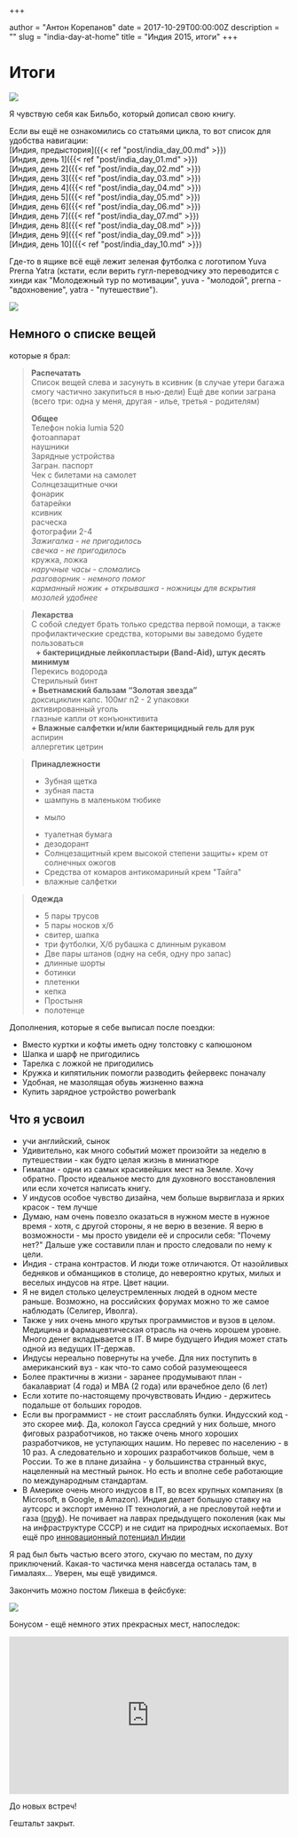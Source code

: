 

+++

author = "Антон Корепанов"
date = 2017-10-29T00:00:00Z
description = ""
slug = "india-day-at-home"
title = "Индия 2015, итоги"
+++

# Итоги

![](http://res.cloudinary.com/ampersd/image/upload/v1509301651/File18_gwblcg.jpg)

Я чувствую себя как Бильбо, который дописал свою книгу. 

Если вы ещё не ознакомились со статьями цикла, то вот список для удобства навигации:  
[Индия, предыстория]({{< ref "post/india_day_00.md" >}})  
[Индия, день 1]({{< ref "post/india_day_01.md" >}})  
[Индия, день 2]({{< ref "post/india_day_02.md" >}})  
[Индия, день 3]({{< ref "post/india_day_03.md" >}})  
[Индия, день 4]({{< ref "post/india_day_04.md" >}})  
[Индия, день 5]({{< ref "post/india_day_05.md" >}})  
[Индия, день 6]({{< ref "post/india_day_06.md" >}})  
[Индия, день 7]({{< ref "post/india_day_07.md" >}})  
[Индия, день 8]({{< ref "post/india_day_08.md" >}})  
[Индия, день 9]({{< ref "post/india_day_09.md" >}})  
[Индия, день 10]({{< ref "post/india_day_10.md" >}})  

Где-то в ящике всё ещё лежит зеленая футболка с логотипом Yuva Prerna Yatra (кстати, если верить гугл-переводчику это переводится с хинди как "Молодежный тур по мотивации", yuva - "молодой", prerna - "вдохновение", yatra - "путешествие"). 

![](http://res.cloudinary.com/ampersd/image/upload/v1509301875/2017-10-29_23.31.13_owplag.jpg)

## Немного о списке вещей
которые я брал:

> **Распечатать**  
> Список вещей слева и засунуть в ксивник (в случае утери багажа смогу частично закупиться в нью-дели)
> Ещё две копии заграна (всего три: одна у меня, другая - илье, третья - родителям)
> 
> **Общее**  
> Телефон nokia lumia 520  
> фотоаппарат  
> наушники  
> Зарядные устройства  
> Загран. паспорт  
> Чек с билетами на самолет  
> Солнцезащитные очки  
> фонарик  
> батарейки  
> ксивник  
> расческа  
> фотографии 2-4  
> *Зажигалка - не пригодилось*  
> *свечка - не пригодилось*  
> кружка, ложка  
> *наручные часы - сломались*  
> *разговорник - немного помог*  
> *карманный ножик + открывашка - ножницы для вскрытия мозолей удобнее*  
>

> **Лекарства**  
> С собой следует брать только средства первой помощи, а также профилактические средства, которыми вы заведомо будете пользоваться  
>  
> **+ бактерицидные лейкопластыри (Band-Aid), штук десять минимум**  
> Перекись водорода  
> Стерильный бинт  
> **+ Вьетнамский бальзам “Золотая звезда”**  
> доксициклин капс. 100мг n2 - 2 упаковки  
> активированный уголь  
> глазные капли от конъюнктивита  
> **+ Влажные салфетки и/или бактерицидный гель для рук**  
> аспирин  
> аллергетик цетрин  

> **Принадлежности**  
> + Зубная щетка  
> + зубная паста  
> + шампунь в маленьком тюбике  
> - мыло  
> + туалетная бумага  
> + дезодорант  
> + Солнцезащитный крем высокой степени защиты+ крем от солнечных ожогов  
> + Средства от комаров антикомариный крем "Тайга"  
> + влажные салфетки  

> **Одежда**  
> + 5 пары трусов   
> + 5 пары носков х/б  
> + свитер,  шапка  
> + три футболки, Х/б рубашка с длинным рукавом   
> + Две пары штанов (одну на себя, одну про запас)  
> + длинные шорты      
> + ботинки  
> + плетенки  
> + кепка  
> + Простыня  
> + полотенце  

Дополнения, которые я себе выписал после поездки:  
- Вместо куртки и кофты иметь одну толстовку с капюшоном  
- Шапка и шарф не пригодились  
- Тарелка с ложкой не пригодились  
- Кружка и кипятильник помогли разводить фейервекс поначалу  
- Удобная, не мазолящая обувь жизненно важна  
- Купить зарядное устройство powerbank

## Что я усвоил

- учи английский, сынок
- Удивительно, как много событий может произойти за неделю в путешествии - как будто целая жизнь в миниатюре
- Гималаи - одни из самых красивейших мест на Земле. Хочу обратно. Просто идеальное место для духовного восстановления или если хочется написать книгу.
- У индусов особое чувство дизайна, чем больше вырвиглаза и ярких красок - тем лучше
- Думаю, нам очень повезло оказаться в нужном месте в нужное время - хотя, с другой стороны, я не верю в везение. Я верю в возможности - мы просто увидели её и спросили себя: "Почему нет?" Дальше уже составили план и просто следовали по нему к цели.
- Индия - страна контрастов. И люди тоже отличаются. От назойливых бедняков и обманщиков в столице, до невероятно крутых, милых и веселых индусов на ятре. Цвет нации.
- Я не видел столько целеустремленных людей в одном месте раньше. Возможно, на российских форумах можно то же самое наблюдать (Селигер, Иволга).
- Также у них очень много крутых программистов и вузов в целом. Медицина и фармацевтическая отрасль на очень хорошем уровне. Много денег вкладывается в IT. В мире будущего Индия может стать одной из ведущих IT-держав.
- Индусы нереально повернуты на учебе. Для них поступить в американский вуз - как что-то само собой разумеющееся
- Более практичны в жизни - заранее продумывают план - бакалавриат (4 года) и MBA (2 года) или врачебное дело (6 лет)
- Если хотите по-настоящему прочувствовать Индию - держитесь подальше от больших городов. 
- Если вы программист - не стоит расслаблять булки. Индусский код - это скорее миф. Да, колокол Гаусса средний у них больше, много фиговых разработчиков, но также очень много хороших разработчиков, не уступающих нашим. Но перевес по населению - в 10 раз. А следовательно и хороших разработчиков больше, чем в России. То же в плане дизайна - у большинства странный вкус, нацеленный на местный рынок. Но есть и вполне себе работающие по международным стандартам.
- В Америке очень много индусов в IT, во всех крупных компаниях (в Microsoft, в Google, в Amazon). Индия делает большую ставку на аутсорс и экспорт именно IT технологий, а не пресловутой нефти и газа ([пруф](https://www.vedomosti.ru/opinion/articles/2015/09/29/610780-eksport-haiteka)). Не почивает на лаврах предыдущего поколения (как мы на инфраструктуре СССР) и не сидит на природных ископаемых. Вот ещё про [инновационный потенциал Индии](http://orange.strf.ru/client/doctrine.aspx?cat_ob_no=245&ob_no=6034)



Я рад был быть частью всего этого, скучаю по местам, по духу приключений. Какая-то частичка меня навсегда осталась там, в Гималаях... Уверен, мы ещё увидимся.

Закончить можно постом Ликеша в фейсбуке:

![](http://res.cloudinary.com/ampersd/image/upload/v1509306381/Screen_Shot_2017-10-23_at_01.20.27_yolz0k.png)

Бонусом - ещё немного этих прекрасных мест, напоследок:

<div class="Embed">
<div>
<iframe width="560" height="315" src="https://www.youtube.com/embed/aP5qz51cDZk" frameborder="0" allowfullscreen></iframe>
</div>
</div>

До новых встреч!

Гештальт закрыт.


<style>

.Embed > div {
  padding-bottom: 56.25%;
  position: relative;
}

.Embed iframe {
  position: absolute;
  left: 0;
  top: 0;
  width: 100%;
  height: 100%;
}

</style>